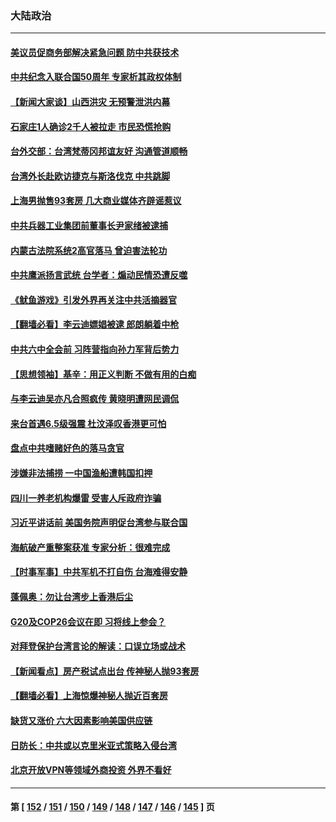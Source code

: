 ### 大陆政治
---
#### [美议员促商务部解决紧急问题 防中共获技术](../../pages/ncid277/n13328909.md) 
#### [中共纪念入联合国50周年 专家析其政权体制](../../pages/ncid277/n13328409.md) 
#### [【新闻大家谈】山西洪灾 无预警泄洪内幕](../../pages/ncid277/n13327049.md) 
#### [石家庄1人确诊2千人被拉走 市民恐慌抢购](../../pages/ncid277/n13327879.md) 
#### [台外交部：台湾梵蒂冈邦谊友好 沟通管道顺畅](../../pages/ncid277/n13328091.md) 
#### [台湾外长赴欧访捷克与斯洛伐克 中共跳脚](../../pages/ncid277/n13327871.md) 
#### [上海男抛售93套房 几大商业媒体齐辟谣惹议](../../pages/ncid277/n13327803.md) 
#### [中共兵器工业集团前董事长尹家绪被逮捕](../../pages/ncid277/n13327665.md) 
#### [内蒙古法院系统2高官落马 曾迫害法轮功](../../pages/ncid277/n13327844.md) 
#### [中共鹰派扬言武统 台学者：煽动民情恐遭反噬](../../pages/ncid277/n13327343.md) 
#### [《鱿鱼游戏》引发外界再关注中共活摘器官](../../pages/ncid277/n13324915.md) 
#### [【翻墙必看】李云迪嫖娼被逮 郎朗躺着中枪](../../pages/ncid277/n13326919.md) 
#### [中共六中全会前 习阵营指向孙力军背后势力](../../pages/ncid277/n13325349.md) 
#### [【思想领袖】基辛：用正义判断 不做有用的白痴](../../pages/ncid277/n13297585.md) 
#### [与李云迪吴亦凡合照疯传 黄晓明遭网民调侃](../../pages/ncid277/n13326970.md) 
#### [来台首遇6.5级强震 杜汶泽叹香港更可怕](../../pages/ncid277/n13326596.md) 
#### [盘点中共嗜赌好色的落马贪官](../../pages/ncid277/n13326872.md) 
#### [涉嫌非法捕捞 一中国渔船遭韩国扣押](../../pages/ncid277/n13326765.md) 
#### [四川一养老机构爆雷 受害人斥政府诈骗](../../pages/ncid277/n13326519.md) 
#### [习近平讲话前 美国务院声明促台湾参与联合国](../../pages/ncid277/n13326560.md) 
#### [海航破产重整案获准 专家分析：很难完成](../../pages/ncid277/n13326365.md) 
#### [【时事军事】中共军机不打自伤 台海难得安静](../../pages/ncid277/n13325558.md) 
#### [蓬佩奥：勿让台湾步上香港后尘](../../pages/ncid277/n13325947.md) 
#### [G20及COP26会议在即 习将线上参会？](../../pages/ncid277/n13325832.md) 
#### [对拜登保护台湾言论的解读：口误立场或战术](../../pages/ncid277/n13325462.md) 
#### [【新闻看点】房产税试点出台 传神秘人抛93套房](../../pages/ncid277/n13325128.md) 
#### [【翻墙必看】上海惊爆神秘人抛近百套房](../../pages/ncid277/n13325434.md) 
#### [缺货又涨价 六大因素影响美国供应链](../../pages/ncid277/n13325181.md) 
#### [日防长：中共或以克里米亚式策略入侵台湾](../../pages/ncid277/n13324947.md) 
#### [北京开放VPN等领域外商投资 外界不看好](../../pages/ncid277/n13325027.md) 

---
#### 第 [ [152](./152.md) / [151](./151.md) / [150](./150.md) / [149](./149.md) / [148](./148.md) / [147](./147.md) / [146](./146.md) / [145](./145.md) ] 页

